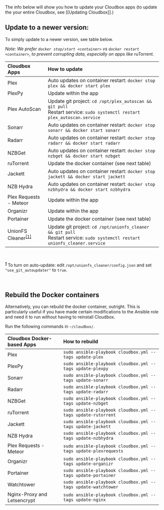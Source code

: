 The info below will show you how to update your Cloudbox apps (to update the your entire Cloudbox, see [[Updating Cloudbox]].)


## Update to a newer version:

To simply update to a newer version, see table below. 

_Note: We prefer `docker stop/start <container>` vs `docker restart <container>`, to prevent corrupting data, especially on apps like ruTorrent._

| Cloudbox Apps                                      | How to update                                                                                                                      |
|:-------------------------------------------------- |:---------------------------------------------------------------------------------------------------------------------------------- |
| Plex                                               | Auto updates on container restart: `docker stop plex && docker start plex`                                                         |
| PlexPy                                             | Update within the app                                                                                                              |
| Plex AutoScan                                      | Update git project: `cd /opt/plex_autoscan && git pull` <br /> Restart service: `sudo systemctl restart plex_autoscan.service`     |
| Sonarr                                             | Auto updates on container restart: `docker stop sonarr && docker start sonarr`                                                     |
| Radarr                                             | Auto updates on container restart: `docker stop radarr && docker start radarr`                                                     |
| NZBGet                                             | Auto updates on container restart: `docker stop nzbget && docker start nzbget`                                                     |
| ruTorrent                                          | Update the docker container (see next table)                                                                                       |
| Jackett                                            | Auto updates on container restart: `docker stop jackett && docker start jackett`                                                   |
| NZB Hydra                                          | Auto updates on container restart: `docker stop nzbhydra && docker start nzbhydra`                                                 |
| Plex Requests - Meteor                             | Update within the app                                                                                                              |
| Organizr                                           | Update within the app                                                                                                              |
| Portainer                                          | Update the docker container (see next table)                                                                                       | 
| UnionFS Cleaner<sup name="a1">[\[1\]](#f1) </sup> | Update git project: `cd /opt/unionfs_cleaner && git pull` <br /> Restart service: `sudo systemctl restart unionfs_cleaner.service` |

<br />

<sup><b name="f1">[1](#a1)</b></sup> To turn on auto-update:  edit `/opt/unionfs_cleaner/config.json` and set `"use_git_autoupdater"` to `true`. 


<br />


## Rebuild the Docker containers

Alternatively, you can rebuild the docker container, outright.  This is particularly useful if you have made certain modifications to the Ansible role and need it to run without having to reinstall Cloudbox. 

Run the following commands in `~/cloudbox/`.


| Cloudbox Docker-based Apps  | How to rebuild                                                  |
|:--------------------------- |:--------------------------------------------------------------- |
| Plex                        | `sudo ansible-playbook cloudbox.yml --tags update-plex`         |
| PlexPy                      | `sudo ansible-playbook cloudbox.yml --tags update-plexpy`       |
| Sonarr                      | `sudo ansible-playbook cloudbox.yml --tags update-sonarr`       |
| Radarr                      | `sudo ansible-playbook cloudbox.yml --tags update-radarr`       |
| NZBGet                      | `sudo ansible-playbook cloudbox.yml --tags update-nzbget`       |
| ruTorrent                   | `sudo ansible-playbook cloudbox.yml --tags update-rutorrent`    | 
| Jackett                     | `sudo ansible-playbook cloudbox.yml --tags update-jackett`      |
| NZB Hydra                   | `sudo ansible-playbook cloudbox.yml --tags update-nzbhydra`     |
| Plex Requests - Meteor      | `sudo ansible-playbook cloudbox.yml --tags update-plexrequests` |
| Organizr                    | `sudo ansible-playbook cloudbox.yml --tags update-organizr`     |
| Portainer                   | `sudo ansible-playbook cloudbox.yml --tags update-portainer`    |
| Watchtower                  | `sudo ansible-playbook cloudbox.yml --tags update-watchtower`   |
| Nginx-Proxy and Letsencrypt | `sudo ansible-playbook cloudbox.yml --tags update-nginx`        |

